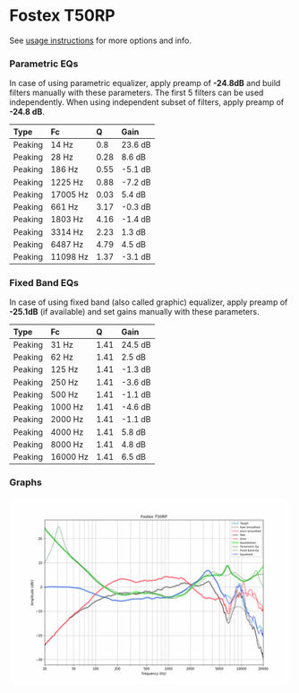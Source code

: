 # Fostex T50RP
See [usage instructions](https://github.com/jaakkopasanen/AutoEq#usage) for more options and info.

### Parametric EQs
In case of using parametric equalizer, apply preamp of **-24.8dB** and build filters manually
with these parameters. The first 5 filters can be used independently.
When using independent subset of filters, apply preamp of **-24.8 dB**.

| Type    | Fc       |    Q | Gain    |
|:--------|:---------|:-----|:--------|
| Peaking | 14 Hz    | 0.8  | 23.6 dB |
| Peaking | 28 Hz    | 0.28 | 8.6 dB  |
| Peaking | 186 Hz   | 0.55 | -5.1 dB |
| Peaking | 1225 Hz  | 0.88 | -7.2 dB |
| Peaking | 17005 Hz | 0.03 | 5.4 dB  |
| Peaking | 661 Hz   | 3.17 | -0.3 dB |
| Peaking | 1803 Hz  | 4.16 | -1.4 dB |
| Peaking | 3314 Hz  | 2.23 | 1.3 dB  |
| Peaking | 6487 Hz  | 4.79 | 4.5 dB  |
| Peaking | 11098 Hz | 1.37 | -3.1 dB |

### Fixed Band EQs
In case of using fixed band (also called graphic) equalizer, apply preamp of **-25.1dB**
(if available) and set gains manually with these parameters.

| Type    | Fc       |    Q | Gain    |
|:--------|:---------|:-----|:--------|
| Peaking | 31 Hz    | 1.41 | 24.5 dB |
| Peaking | 62 Hz    | 1.41 | 2.5 dB  |
| Peaking | 125 Hz   | 1.41 | -1.3 dB |
| Peaking | 250 Hz   | 1.41 | -3.6 dB |
| Peaking | 500 Hz   | 1.41 | -1.1 dB |
| Peaking | 1000 Hz  | 1.41 | -4.6 dB |
| Peaking | 2000 Hz  | 1.41 | -1.1 dB |
| Peaking | 4000 Hz  | 1.41 | 5.8 dB  |
| Peaking | 8000 Hz  | 1.41 | 4.8 dB  |
| Peaking | 16000 Hz | 1.41 | 6.5 dB  |

### Graphs
![](./Fostex%20T50RP.png)